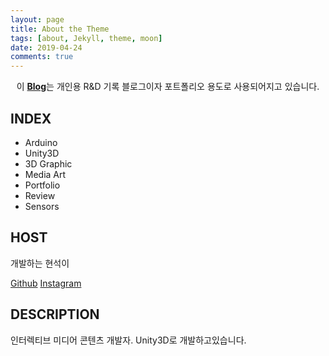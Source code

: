 ```yaml
---
layout: page
title: About the Theme
tags: [about, Jekyll, theme, moon]
date: 2019-04-24
comments: true
---
```

    
<center>이 <a href="http://devhyunsuk2.github.io"><b>Blog</b></a>는 개인용 R&D 기록 블로그이자 포트폴리오 용도로 사용되어지고 있습니다.</center>

## INDEX
* Arduino 
* Unity3D 
* 3D Graphic
* Media Art
* Portfolio
* Review
* Sensors

## HOST

개발하는 현석이

[Github](https://github.com/devhyunsuk2)
[Instagram](https://www.instagram.com/junghyunsuk1234/)

## DESCRIPTION

인터렉티브 미디어 콘텐츠 개발자.
Unity3D로 개발하고있습니다.
      